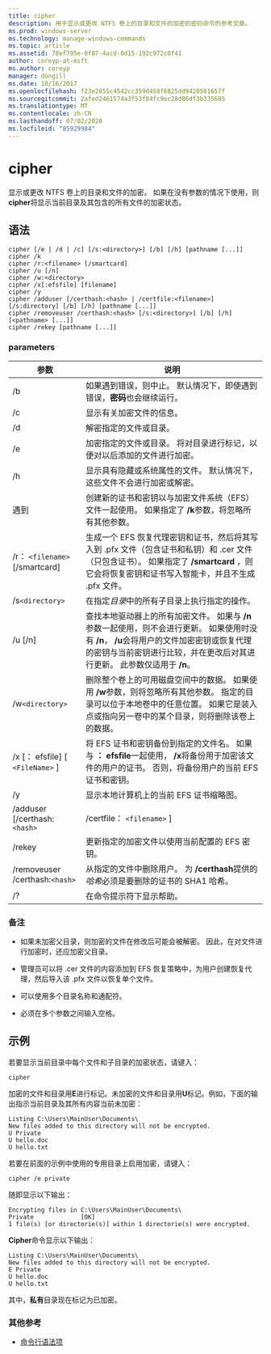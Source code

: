 ```yaml
---
title: cipher
description: 用于显示或更改 NTFS 卷上的目录和文件的加密的密码命令的参考文章。
ms.prod: windows-server
ms.technology: manage-windows-commands
ms.topic: article
ms.assetid: 78ef795e-0f87-4acd-8d15-192c972c0f41
author: coreyp-at-msft
ms.author: coreyp
manager: dongill
ms.date: 10/16/2017
ms.openlocfilehash: f23e2855c4542cc359d458f6825dd9420581657f
ms.sourcegitcommit: 2afed2461574a3f53f84fc9ec28d86df3b335685
ms.translationtype: MT
ms.contentlocale: zh-CN
ms.lasthandoff: 07/02/2020
ms.locfileid: "85929984"
---
```

# <a name="cipher"></a>cipher

显示或更改 NTFS 卷上的目录和文件的加密。 如果在没有参数的情况下使用，则**cipher**将显示当前目录及其包含的所有文件的加密状态。

## <a name="syntax"></a>语法

```
cipher [/e | /d | /c] [/s:<directory>] [/b] [/h] [pathname [...]]
cipher /k
cipher /r:<filename> [/smartcard]
cipher /u [/n]
cipher /w:<directory>
cipher /x[:efsfile] [filename]
cipher /y
cipher /adduser [/certhash:<hash> | /certfile:<filename>] [/s:directory] [/b] [/h] [pathname [...]]
cipher /removeuser /certhash:<hash> [/s:<directory>] [/b] [/h] [<pathname> [...]]
cipher /rekey [pathname [...]]
```

### <a name="parameters"></a>parameters

| 参数 | 说明 |
| ---------- | ----------- |
| /b | 如果遇到错误，则中止。 默认情况下，即使遇到错误，**密码**也会继续运行。 |
| /c | 显示有关加密文件的信息。 |
| /d | 解密指定的文件或目录。 |
| /e | 加密指定的文件或目录。 将对目录进行标记，以便对以后添加的文件进行加密。 |
| /h | 显示具有隐藏或系统属性的文件。 默认情况下，这些文件不会进行加密或解密。 |
| 遇到 | 创建新的证书和密钥以与加密文件系统（EFS）文件一起使用。 如果指定了 **/k**参数，将忽略所有其他参数。 |
| /r： `<filename>` [/smartcard] | 生成一个 EFS 恢复代理密钥和证书，然后将其写入到 .pfx 文件（包含证书和私钥）和 .cer 文件（只包含证书）。 如果指定了 **/smartcard** ，则它会将恢复密钥和证书写入智能卡，并且不生成 .pfx 文件。 |
| /s`<directory>` | 在指定*目录*中的所有子目录上执行指定的操作。 |
| /u [/n] |  查找本地驱动器上的所有加密文件。 如果与 **/n**参数一起使用，则不会进行更新。 如果使用时没有 **/n**， **/u**会将用户的文件加密密钥或恢复代理的密钥与当前密钥进行比较，并在更改后对其进行更新。 此参数仅适用于 **/n**。 |
| /w`<directory>` | 删除整个卷上的可用磁盘空间中的数据。 如果使用 **/w**参数，则将忽略所有其他参数。 指定的目录可以位于本地卷中的任意位置。 如果它是装入点或指向另一卷中的某个目录，则将删除该卷上的数据。 |
| /x [： efsfile] [ `<FileName>` ] | 将 EFS 证书和密钥备份到指定的文件名。 如果与 **： efsfile**一起使用， **/x**将备份用于加密该文件的用户的证书。 否则，将备份用户的当前 EFS 证书和密钥。 |
| /y | 显示本地计算机上的当前 EFS 证书缩略图。 |
| /adduser [/certhash:`<hash>` | /certfile： `<filename>` ] |
| /rekey | 更新指定的加密文件以使用当前配置的 EFS 密钥。 |
| /removeuser /certhash:`<hash>` | 从指定的文件中删除用户。 为 **/certhash**提供的*哈希*必须是要删除的证书的 SHA1 哈希。 |
| /? | 在命令提示符下显示帮助。 |

### <a name="remarks"></a>备注

- 如果未加密父目录，则加密的文件在修改后可能会被解密。 因此，在对文件进行加密时，还应加密父目录。

- 管理员可以将 .cer 文件的内容添加到 EFS 恢复策略中，为用户创建恢复代理，然后导入该 .pfx 文件以恢复单个文件。

- 可以使用多个目录名称和通配符。

- 必须在多个参数之间输入空格。

## <a name="examples"></a>示例

若要显示当前目录中每个文件和子目录的加密状态，请键入：

```
cipher
```

加密的文件和目录用**E**进行标记。未加密的文件和目录用**U**标记。例如，下面的输出指示当前目录及其所有内容当前未加密：

```
Listing C:\Users\MainUser\Documents\
New files added to this directory will not be encrypted.
U Private
U hello.doc
U hello.txt
```

若要在前面的示例中使用的专用目录上启用加密，请键入：

```
cipher /e private
```

随即显示以下输出：

```
Encrypting files in C:\Users\MainUser\Documents\
Private             [OK]
1 file(s) [or directorie(s)] within 1 directorie(s) were encrypted.
```

**Cipher**命令显示以下输出：

```
Listing C:\Users\MainUser\Documents\
New files added to this directory will not be encrypted.
E Private
U hello.doc
U hello.txt
```

其中，**私有**目录现在标记为已加密。

### <a name="additional-references"></a>其他参考

- [命令行语法项](command-line-syntax-key.md)
